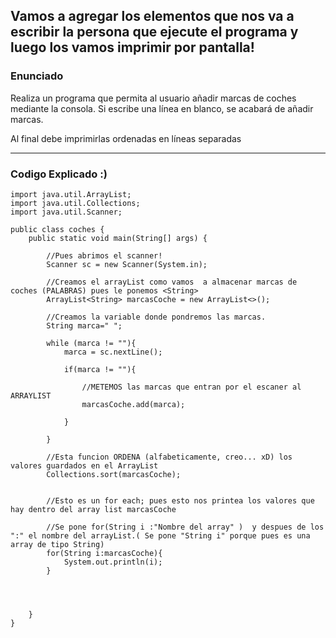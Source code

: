 ## Vamos a agregar los elementos que nos va a escribir la persona que ejecute el programa y luego los vamos imprimir por pantalla!
### Enunciado

Realiza un programa que permita al usuario añadir marcas de coches mediante la consola. Si escribe una línea en blanco, se acabará de añadir marcas.

Al final debe imprimirlas ordenadas en líneas separadas
***
### Codigo Explicado :)
```
import java.util.ArrayList;
import java.util.Collections;
import java.util.Scanner;

public class coches {
    public static void main(String[] args) {

        //Pues abrimos el scanner!
        Scanner sc = new Scanner(System.in);

        //Creamos el arrayList como vamos  a almacenar marcas de coches (PALABRAS) pues le ponemos <String>
        ArrayList<String> marcasCoche = new ArrayList<>();

        //Creamos la variable donde pondremos las marcas.
        String marca=" ";

        while (marca != ""){
            marca = sc.nextLine();

            if(marca != ""){
                
                //METEMOS las marcas que entran por el escaner al ARRAYLIST
                marcasCoche.add(marca);

            }

        }

        //Esta funcion ORDENA (alfabeticamente, creo... xD) los valores guardados en el ArrayList
        Collections.sort(marcasCoche);


        //Esto es un for each; pues esto nos printea los valores que hay dentro del array list marcasCoche
        
        //Se pone for(String i :"Nombre del array" )  y despues de los ":" el nombre del arrayList.( Se pone "String i" porque pues es una array de tipo String)
        for(String i:marcasCoche){
            System.out.println(i);
        }




    }
}
```


